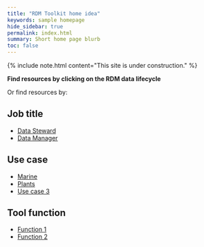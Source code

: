 ```yaml
---
title: "RDM Toolkit home idea"
keywords: sample homepage
hide_sidebar: true
permalink: index.html
summary: Short home page blurb
toc: false
---
```


{% include note.html content="This site is under construction." %}

<main>
    <p class="centered"><strong>Find resources by clicking on the RDM data lifecycle</strong></p>
    <object type="image/svg+xml" data="images/RDM_cycle.svg"></object>
    <p>Or find resources by:</p>
    <div class="flexbox">
    <div class="your-job">
        <h2 class="button">Job title</h2>
        <ul class="child-box">
        <li><a href="">Data Steward</a></li>
        <li><a href="">Data Manager</a></li>
        </ul>
    </div>
    <div class="use-cases">
        <h2 class="button">Use case</h2>
        <ul class="child-box">
        <li><a href="">Marine</a></li>
        <li><a href="">Plants</a></li>
        <li><a href="">Use case 3</a></li>
        </ul>
    </div>
    <div class="tool-function">
        <h2 class="button">Tool function</h2>
        <ul class="child-box">
        <li><a href="">Function 1</a></li>
        <li><a href="">Function 2</a></li>
        </ul>
    </div>
    </div> <!-- /.flexbox -->
</main>
